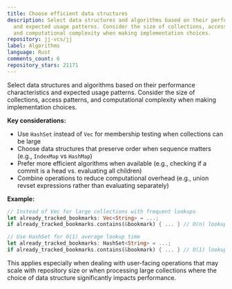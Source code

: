 ```yaml
---
title: Choose efficient data structures
description: Select data structures and algorithms based on their performance characteristics
  and expected usage patterns. Consider the size of collections, access patterns,
  and computational complexity when making implementation choices.
repository: jj-vcs/jj
label: Algorithms
language: Rust
comments_count: 6
repository_stars: 21171
---
```


Select data structures and algorithms based on their performance characteristics and expected usage patterns. Consider the size of collections, access patterns, and computational complexity when making implementation choices.

**Key considerations:**
- Use `HashSet` instead of `Vec` for membership testing when collections can be large
- Choose data structures that preserve order when sequence matters (e.g., `IndexMap` vs `HashMap`)
- Prefer more efficient algorithms when available (e.g., checking if a commit is a head vs. evaluating all children)
- Combine operations to reduce computational overhead (e.g., union revset expressions rather than evaluating separately)

**Example:**
```rust
// Instead of Vec for large collections with frequent lookups
let already_tracked_bookmarks: Vec<String> = ...;
if already_tracked_bookmarks.contains(&bookmark) { ... } // O(n) lookup

// Use HashSet for O(1) average lookup time
let already_tracked_bookmarks: HashSet<String> = ...;
if already_tracked_bookmarks.contains(&bookmark) { ... } // O(1) lookup
```

This applies especially when dealing with user-facing operations that may scale with repository size or when processing large collections where the choice of data structure significantly impacts performance.